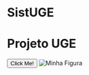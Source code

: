 # SistUGE

  <h1>Projeto UGE</h1>
<body>
<div id="swagger-ui">
<button onclick="alert('Hello world!')">Click Me!</button>
 <img src="https://cdn3.vectorstock.com/i/thumb-large/98/57/s-and-u-initials-or-logo-su-monogram-vector-27939857.jpg" alt="Minha Figura">
</div>

</body>
</html>

